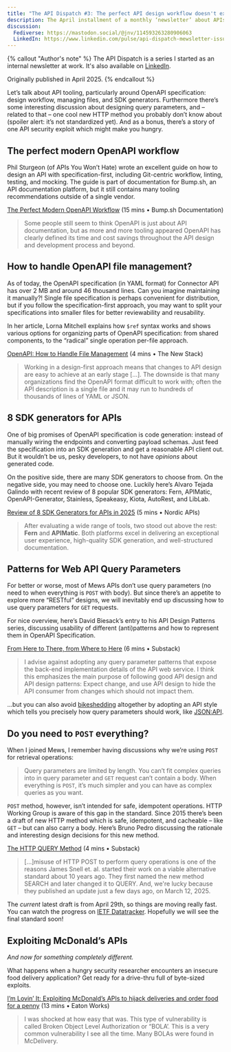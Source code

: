 ```yaml
---
title: "The API Dispatch #3: The perfect API design workflow doesn't exi…"
description: The April installment of a monthly ‘newsletter’ about APIs. This issue focuses on OpenAPI Spec tooling and API design.
discussion:
  Fediverse: https://mastodon.social/@jnv/114593263280906063
  LinkedIn: https://www.linkedin.com/pulse/api-dispatch-mewsletter-issue-3-mewsrnd-t5joe/
---
```


{% callout "Author's note" %}
The API Dispatch is a series I started as an internal newsletter at work. It's also available on [LinkedIn](https://www.linkedin.com/newsletters/r-d-api-mewsletter-7305909196418396160/).

Originally published in April 2025.
{% endcallout %}

Let’s talk about API tooling, particularly around OpenAPI specification: design workflow, managing files, and SDK generators. Furthermore there’s some interesting discussion about designing query parameters, and – related to that – one cool new HTTP method you probably don’t know about (spoiler alert: it’s not standardized yet). And as a bonus, there’s a story of one API security exploit which might make you hungry.

## The perfect modern OpenAPI workflow

Phil Sturgeon (of APIs You Won’t Hate) wrote an excellent guide on how to design an API with specification-first, including Git-centric workflow, linting, testing, and mocking. The guide is part of documentation for Bump.sh, an API documentation platform, but it still contains many tooling recommendations outside of a single vendor.

[The Perfect Modern OpenAPI Workflow](https://docs.bump.sh/guides/openapi/specification/v3.1/the-perfect-modern-openapi-workflow/) (15 mins • Bump.sh Documentation)

> Some people still seem to think OpenAPI is just about API documentation, but as more and more tooling appeared OpenAPI has clearly defined its time and cost savings throughout the API design and development process and beyond.

## How to handle OpenAPI file management?

As of today, the OpenAPI specification (in YAML format) for Connector API has over 2 MB and around 46 thousand lines. Can you imagine maintaining it manually?! Single file specification is perhaps convenient for distribution, but if you follow the specification-first approach, you may want to split your specifications into smaller files for better reviewability and reusability.

In her article, Lorna Mitchell explains how `$ref` syntax works and shows various options for organizing parts of OpenAPI specification: from shared components, to the “radical” single operation per-file approach.

[OpenAPI: How to Handle File Management](https://thenewstack.io/openapi-how-to-handle-file-management/) (4 mins • The New Stack)

> Working in a design-first approach means that changes to API design are easy to achieve at an early stage \[…\]. The downside is that many organizations find the OpenAPI format difficult to work with; often the API description is a single file and it may run to hundreds of thousands of lines of YAML or JSON.

## 8 SDK generators for APIs

One of big promises of OpenAPI specification is code generation: instead of manually wiring the endpoints and converting payload schemas. Just feed the specification into an SDK generation and get a reasonable API client out. But it wouldn’t be us, pesky developers, to not have _opinions_ about generated code.

On the positive side, there are many SDK generators to choose from. On the negative side, you may need to choose one. Luckily here’s Alvaro Tejada Galindo with recent review of 8 popular SDK generators: Fern, APIMatic, OpenAPI-Generator, Stainless, Speakeasy, Kiota, AutoRest, and LibLab.

[Review of 8 SDK Generators for APIs in 2025](https://nordicapis.com/review-of-8-sdk-generators-for-apis-in-2025/) (5 mins • Nordic APIs)

> After evaluating a wide range of tools, two stood out above the rest: **Fern** and **APIMatic**. Both platforms excel in delivering an exceptional user experience, high-quality SDK generation, and well-structured documentation.

## Patterns for Web API Query Parameters

For better or worse, most of Mews APIs don’t use query parameters (no need to when everything is `POST` with body). But since there’s an appetite to explore more “RESTful” designs, we will inevitably end up discussing how to use query parameters for `GET` requests.

For nice overview, here’s David Biesack’s entry to his API Design Patterns series, discussing usability of different (anti)patterns and how to represent them in OpenAPI Specification.

[From Here to There, from Where to Here](https://apidesignmatters.substack.com/p/from-here-to-there-from-where-to) (6 mins • Substack)

> I advise against adopting any query parameter patterns that expose the back-end implementation details of the API web service. I think this emphasizes the main purpose of following good API design and API design patterns: Expect change, and use API design to hide the API consumer from changes which should not impact them.

…but you can also avoid [bikeshedding](https://en.wikipedia.org/wiki/Law_of_triviality) altogether by adopting an API style which tells you precisely how query parameters should work, like [JSON:API](https://jsonapi.org/format/#query-parameters).

## Do you need to `POST` everything?

When I joined Mews, I remember having discussions why we’re using `POST` for retrieval operations:

> Query parameters are limited by length. You can’t fit complex queries into in query parameter and `GET` request can’t contain a body. When everything is `POST`, it’s much simpler and you can have as complex queries as you want.

`POST` method, however, isn’t intended for safe, idempotent operations. HTTP Working Group is aware of this gap in the standard. Since 2015 there’s been a draft of new HTTP method which is safe, idempotent, and cacheable – like `GET` – but can also carry a body. Here’s Bruno Pedro discussing the rationale and interesting design decisions for this new method.

[The HTTP QUERY Method](https://apichangelog.substack.com/p/the-http-query-method) (4 mins • Substack)

> \[…\]misuse of HTTP POST to perform query operations is one of the reasons James Snell et. al. started their work on a viable alternative standard about 10 years ago. They first named the new method SEARCH and later changed it to QUERY. And, we're lucky because they published an update just a few days ago, on March 12, 2025.

The _current_ latest draft is from April 29th, so things are moving really fast. You can watch the progress on [IETF Datatracker](https://datatracker.ietf.org/doc/draft-ietf-httpbis-safe-method-w-body/). Hopefully we will see the final standard soon!

## Exploiting McDonald’s APIs

_And now for something completely different._

What happens when a hungry security researcher encounters an insecure food delivery application? Get ready for a drive-thru full of byte-sized exploits.

[I’m Lovin’ It: Exploiting McDonald’s APIs to hijack deliveries and order food for a penny](https://eaton-works.com/2024/12/19/mcdelivery-india-hack/) (13 mins • Eaton Works)

> I was shocked at how easy that was. This type of vulnerability is called Broken Object Level Authorization or “BOLA’. This is a very common vulnerability I see all the time. Many BOLAs were found in McDelivery.
